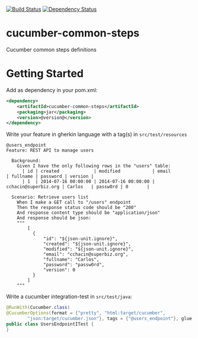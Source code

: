 [![Build Status](https://travis-ci.org/cchacin/cucumber-common-steps.svg?branch=master)](https://travis-ci.org/cchacin/cucumber-common-steps.svg?branch=master)
[![Dependency Status](https://www.versioneye.com/user/projects/5407630bccc023c90d000098/badge.svg)](https://www.versioneye.com/user/projects/5407630bccc023c90d000098)

cucumber-common-steps
=====================

Cucumber common steps definitions


Getting Started
===============

Add as dependency in your pom.xml:

```xml
<dependency>
    <artifactId>cucumber-common-steps</artifactId>
    <packaging>jar</packaging>
    <version>@version@</version>
</dependency>
```

Write your feature in gherkin language with a tag(s) in ```src/test/resources```

```gherkin
@users_endpoint
Feature: REST API to manage users

  Background:
    Given I have the only following rows in the "users" table:
      | id | created             | modified            | email                | fullname | password | version |
      | 1  | 2014-07-16 00:00:00 | 2014-07-16 00:00:00 | cchacin@superbiz.org | Carlos   | passw0rd | 0       |

  Scenario: Retrieve users list
    When I make a GET call to "/users" endpoint
    Then the response status code should be "200"
    And response content type should be "application/json"
    And response should be json:
    """
        [
          {
              "id": "${json-unit.ignore}",
              "created": "${json-unit.ignore}",
              "modified": "${json-unit.ignore}",
              "email": "cchacin@superbiz.org",
              "fullname": "Carlos",
              "password": "passw0rd",
              "version": 0
          }
        ]
    """
```

Write a cucumber integration-test in ```src/test/java```:

```java
@RunWith(Cucumber.class)
@CucumberOptions(format = {"pretty", "html:target/cucumber",
		"json:target/cucumber.json"}, tags = {"@users_endpoint"}, glue = {"com.github.cchacin","org.superbiz.javaee"})
public class UsersEndpointITest {
}
```


